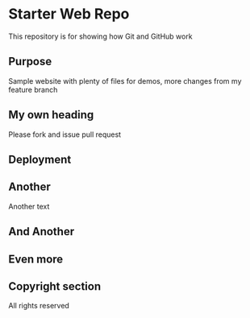 # Starter Web Repo

This repository is for showing how Git and GitHub work

## Purpose

Sample website with plenty of files for demos, more changes from my feature branch

## My own heading

Please fork and issue pull request
## Deployment

## Another
Another text
## And Another

## Even more

## Copyright section
All rights reserved